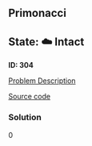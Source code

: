 ## Primonacci

## State: :cloud: **Intact**

**ID: 304**

[Problem Description](https://projecteuler.net/problem=304)

[Source code](main.cpp)

### Solution
0